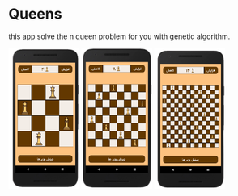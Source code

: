 # Queens
this app solve the n queen problem for you with genetic algorithm.

<img src="queenFour.png"  width="140" height="280"> <img src="queenEight.png"  width="140" height="280"> <img src="queenTwelve.png"  width="140" height="280">
